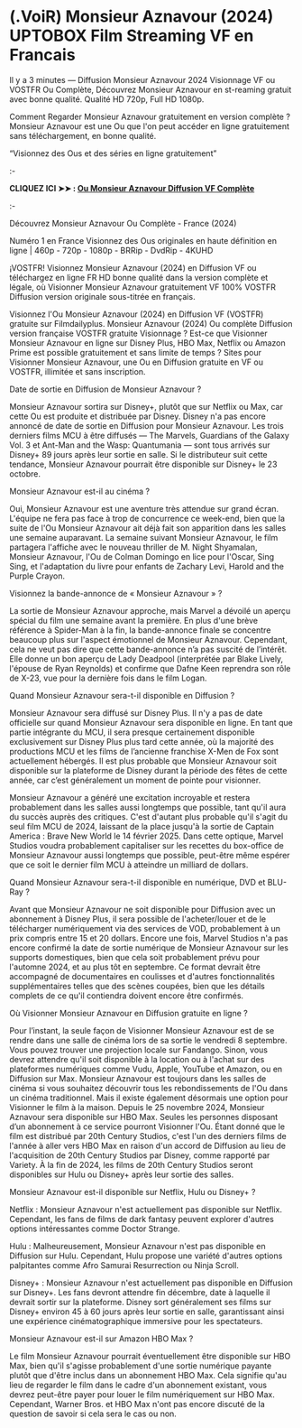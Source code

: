# (.VoiR) Monsieur Aznavour (2024) UPTOBOX Film Streaming VF en Francais
Il y a 3 minutes — Diffusion Monsieur Aznavour 2024 Visionnage VF ou VOSTFR Ou Complète, Découvrez Monsieur Aznavour en st-reaming gratuit avec bonne qualité. Qualité HD 720p, Full HD 1080p.

Comment Regarder Monsieur Aznavour gratuitement en version complète ? Monsieur Aznavour est une Ou que l'on peut accéder en ligne gratuitement sans téléchargement, en bonne qualité.

“Visionnez des Ous et des séries en ligne gratuitement”

:-

**CLIQUEZ ICI ➤➤ : [Ou Monsieur Aznavour Diffusion VF Complète](https://t.co/3JEUkPrP7o)**

:-

Découvrez Monsieur Aznavour Ou Complète - France (2024)

Numéro 1 en France Visionnez des Ous originales en haute définition en ligne | 460p - 720p - 1080p - BRRip - DvdRip - 4KUHD

¡VOSTFR! Visionnez Monsieur Aznavour (2024) en Diffusion VF ou téléchargez en ligne FR HD bonne qualité dans la version complète et légale, où Visionner Monsieur Aznavour gratuitement VF 100% VOSTFR Diffusion version originale sous-titrée en français.

Visionnez l'Ou Monsieur Aznavour (2024) en Diffusion VF (VOSTFR) gratuite sur Filmdailyplus. Monsieur Aznavour (2024) Ou complète Diffusion version française VOSTFR gratuite Visionnage ? Est-ce que Visionner Monsieur Aznavour en ligne sur Disney Plus, HBO Max, Netflix ou Amazon Prime est possible gratuitement et sans limite de temps ? Sites pour Visionner Monsieur Aznavour, une Ou en Diffusion gratuite en VF ou VOSTFR, illimitée et sans inscription.

Date de sortie en Diffusion de Monsieur Aznavour ?

Monsieur Aznavour sortira sur Disney+, plutôt que sur Netflix ou Max, car cette Ou est produite et distribuée par Disney. Disney n'a pas encore annoncé de date de sortie en Diffusion pour Monsieur Aznavour. Les trois derniers films MCU à être diffusés — The Marvels, Guardians of the Galaxy Vol. 3 et Ant-Man and the Wasp: Quantumania — sont tous arrivés sur Disney+ 89 jours après leur sortie en salle. Si le distributeur suit cette tendance, Monsieur Aznavour pourrait être disponible sur Disney+ le 23 octobre.

Monsieur Aznavour est-il au cinéma ?

Oui, Monsieur Aznavour est une aventure très attendue sur grand écran. L'équipe ne fera pas face à trop de concurrence ce week-end, bien que la suite de l'Ou Monsieur Aznavour ait déjà fait son apparition dans les salles une semaine auparavant. La semaine suivant Monsieur Aznavour, le film partagera l'affiche avec le nouveau thriller de M. Night Shyamalan, Monsieur Aznavour, l'Ou de Colman Domingo en lice pour l'Oscar, Sing Sing, et l'adaptation du livre pour enfants de Zachary Levi, Harold and the Purple Crayon.

Visionnez la bande-annonce de « Monsieur Aznavour » ?

La sortie de Monsieur Aznavour approche, mais Marvel a dévoilé un aperçu spécial du film une semaine avant la première. En plus d'une brève référence à Spider-Man à la fin, la bande-annonce finale se concentre beaucoup plus sur l'aspect émotionnel de Monsieur Aznavour. Cependant, cela ne veut pas dire que cette bande-annonce n’a pas suscité de l’intérêt. Elle donne un bon aperçu de Lady Deadpool (interprétée par Blake Lively, l'épouse de Ryan Reynolds) et confirme que Dafne Keen reprendra son rôle de X-23, vue pour la dernière fois dans le film Logan.

Quand Monsieur Aznavour sera-t-il disponible en Diffusion ?

Monsieur Aznavour sera diffusé sur Disney Plus. Il n'y a pas de date officielle sur quand Monsieur Aznavour sera disponible en ligne. En tant que partie intégrante du MCU, il sera presque certainement disponible exclusivement sur Disney Plus plus tard cette année, où la majorité des productions MCU et les films de l’ancienne franchise X-Men de Fox sont actuellement hébergés. Il est plus probable que Monsieur Aznavour soit disponible sur la plateforme de Disney durant la période des fêtes de cette année, car c’est généralement un moment de pointe pour visionner.

Monsieur Aznavour a généré une excitation incroyable et restera probablement dans les salles aussi longtemps que possible, tant qu'il aura du succès auprès des critiques. C'est d'autant plus probable qu'il s'agit du seul film MCU de 2024, laissant de la place jusqu'à la sortie de Captain America : Brave New World le 14 février 2025. Dans cette optique, Marvel Studios voudra probablement capitaliser sur les recettes du box-office de Monsieur Aznavour aussi longtemps que possible, peut-être même espérer que ce soit le dernier film MCU à atteindre un milliard de dollars.

Quand Monsieur Aznavour sera-t-il disponible en numérique, DVD et BLU-Ray ?

Avant que Monsieur Aznavour ne soit disponible pour Diffusion avec un abonnement à Disney Plus, il sera possible de l'acheter/louer et de le télécharger numériquement via des services de VOD, probablement à un prix compris entre 15 et 20 dollars. Encore une fois, Marvel Studios n'a pas encore confirmé la date de sortie numérique de Monsieur Aznavour sur les supports domestiques, bien que cela soit probablement prévu pour l'automne 2024, et au plus tôt en septembre. Ce format devrait être accompagné de documentaires en coulisses et d'autres fonctionnalités supplémentaires telles que des scènes coupées, bien que les détails complets de ce qu'il contiendra doivent encore être confirmés.

Où Visionner Monsieur Aznavour en Diffusion gratuite en ligne ?

Pour l’instant, la seule façon de Visionner Monsieur Aznavour est de se rendre dans une salle de cinéma lors de sa sortie le vendredi 8 septembre. Vous pouvez trouver une projection locale sur Fandango. Sinon, vous devrez attendre qu'il soit disponible à la location ou à l'achat sur des plateformes numériques comme Vudu, Apple, YouTube et Amazon, ou en Diffusion sur Max. Monsieur Aznavour est toujours dans les salles de cinéma si vous souhaitez découvrir tous les rebondissements de l'Ou dans un cinéma traditionnel. Mais il existe également désormais une option pour Visionner le film à la maison. Depuis le 25 novembre 2024, Monsieur Aznavour sera disponible sur HBO Max. Seules les personnes disposant d’un abonnement à ce service pourront Visionner l'Ou. Étant donné que le film est distribué par 20th Century Studios, c'est l'un des derniers films de l'année à aller vers HBO Max en raison d'un accord de Diffusion au lieu de l'acquisition de 20th Century Studios par Disney, comme rapporté par Variety. À la fin de 2024, les films de 20th Century Studios seront disponibles sur Hulu ou Disney+ après leur sortie des salles.

Monsieur Aznavour est-il disponible sur Netflix, Hulu ou Disney+ ?

Netflix : Monsieur Aznavour n'est actuellement pas disponible sur Netflix. Cependant, les fans de films de dark fantasy peuvent explorer d'autres options intéressantes comme Doctor Strange.

Hulu : Malheureusement, Monsieur Aznavour n'est pas disponible en Diffusion sur Hulu. Cependant, Hulu propose une variété d'autres options palpitantes comme Afro Samurai Resurrection ou Ninja Scroll.

Disney+ : Monsieur Aznavour n'est actuellement pas disponible en Diffusion sur Disney+. Les fans devront attendre fin décembre, date à laquelle il devrait sortir sur la plateforme. Disney sort généralement ses films sur Disney+ environ 45 à 60 jours après leur sortie en salle, garantissant ainsi une expérience cinématographique immersive pour les spectateurs.

Monsieur Aznavour est-il sur Amazon HBO Max ?

Le film Monsieur Aznavour pourrait éventuellement être disponible sur HBO Max, bien qu'il s'agisse probablement d'une sortie numérique payante plutôt que d'être inclus dans un abonnement HBO Max. Cela signifie qu'au lieu de regarder le film dans le cadre d'un abonnement existant, vous devrez peut-être payer pour louer le film numériquement sur HBO Max. Cependant, Warner Bros. et HBO Max n'ont pas encore discuté de la question de savoir si cela sera le cas ou non.

